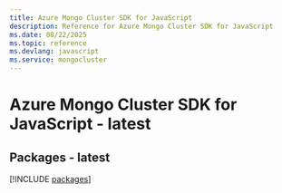 ```yaml
---
title: Azure Mongo Cluster SDK for JavaScript
description: Reference for Azure Mongo Cluster SDK for JavaScript
ms.date: 08/22/2025
ms.topic: reference
ms.devlang: javascript
ms.service: mongocluster
---
```

# Azure Mongo Cluster SDK for JavaScript - latest
## Packages - latest
[!INCLUDE [packages](mongo-cluster-index.md)]